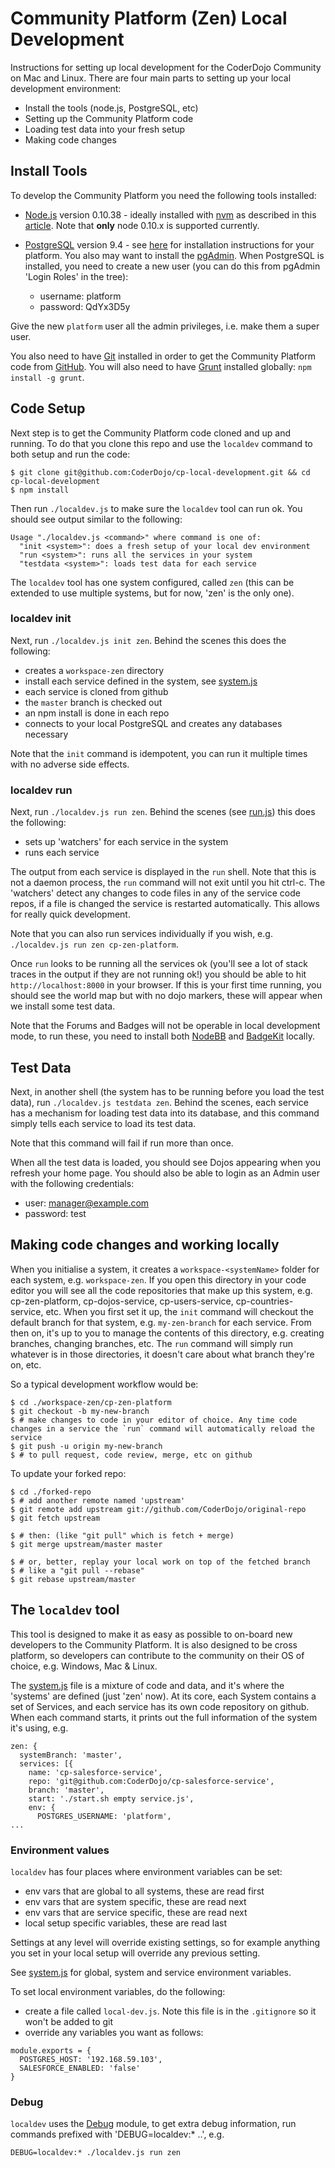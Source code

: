 # Community Platform (Zen) Local Development

Instructions for setting up local development for the CoderDojo Community on Mac and Linux. There are four main parts to setting up your local development environment:

* Install the tools (node.js, PostgreSQL, etc)
* Setting up the Community Platform code
* Loading test data into your fresh setup
* Making code changes

## Install Tools

To develop the Community Platform you need the following tools installed:

* [Node.js](http://nodejs.org) version 0.10.38 - ideally installed with [nvm](https://github.com/creationix/nvm) as described in this [article](http://www.nearform.com/nodecrunch/nodejs-sudo-free/). Note that **only** node 0.10.x is supported currently.

* [PostgreSQL](http://www.postgresql.org/) version 9.4 - see [here](https://wiki.postgresql.org/wiki/Detailed_installation_guides) for installation instructions for your platform. You also may want to install the [pgAdmin](http://www.pgadmin.org/). When PostgreSQL is installed, you need to create a new user (you can do this from pgAdmin 'Login Roles' in the tree):
  * username: platform
  * password: QdYx3D5y

Give the new `platform` user all the admin privileges, i.e. make them a super user.

You also need to have [Git](https://git-scm.com/) installed in order to get the Community Platform code from [GitHub](https://github.com/coderdojo). You will also need to have [Grunt](http://gruntjs.com/) installed globally: `npm install -g grunt`.

## Code Setup

Next step is to get the Community Platform code cloned and up and running. To do that you clone this repo and use the `localdev` command to both setup and run the code:

```
$ git clone git@github.com:CoderDojo/cp-local-development.git && cd cp-local-development
$ npm install
```

Then run `./localdev.js` to make sure the `localdev` tool can run ok. You should see output similar to the following:

```
Usage "./localdev.js <command>" where command is one of:
  "init <system>": does a fresh setup of your local dev environment
  "run <system>": runs all the services in your system
  "testdata <system>": loads test data for each service
```

The `localdev` tool has one system configured, called `zen` (this can be extended to use multiple systems, but for now, 'zen' is the only one).

### localdev init

Next, run `./localdev.js init zen`. Behind the scenes this does the following:

* creates a `workspace-zen` directory
* install each service defined in the system, see [system.js](system.js)
* each service is cloned from github
* the `master` branch is checked out 
* an npm install is done in each repo
* connects to your local PostgreSQL and creates any databases necessary

Note that the `init` command is idempotent, you can run it multiple times with no adverse side effects.

### localdev run

Next, run `./localdev.js run zen`. Behind the scenes (see [run.js](run.js)) this does the following:

* sets up 'watchers' for each service in the system
* runs each service

The output from each service is displayed in the `run` shell. Note that this is not a daemon process, the `run` command will not exit until you hit ctrl-c. The 'watchers' detect any changes to code files in any of the service code repos, if a file is changed the service is restarted automatically. This allows for really quick development.

Note that you can also run services individually if you wish, e.g. `./localdev.js run zen cp-zen-platform`.

Once `run` looks to be running all the services ok (you'll see a lot of stack traces in the output if they are not running ok!) you should be able to hit `http://localhost:8000` in your browser. If this is your first time running, you should see the world map but with no dojo markers, these will appear when we install some test data.

Note that the Forums and Badges will not be operable in local development mode, to run these, you need to install both [NodeBB](www.nodebb.org) and [BadgeKit](http://badgekit.openbadges.org/) locally.

## Test Data

Next, in another shell (the system has to be running before you load the test data), run `./localdev.js testdata zen`. Behind the scenes, each service has a mechanism for loading test data into its database, and this command simply tells each service to load its test data.

Note that this command will fail if run more than once.

When all the test data is loaded, you should see Dojos appearing when you refresh your home page. You should also be able to login as an Admin user with the following credentials:

* user: manager@example.com
* password: test

## Making code changes and working locally

When you initialise a system, it creates a `workspace-<systemName>` folder for each system, e.g. `workspace-zen`. If you open this directory in your code editor you will see all the code repositories that make up this system, e.g. cp-zen-platform, cp-dojos-service, cp-users-service, cp-countries-service, etc. When you first set it up, the `init` command will checkout the default branch for that system, e.g. `my-zen-branch` for each service. From then on, it's up to you to manage the contents of this directory, e.g. creating branches, changing branches, etc. The `run` command will simply run whatever is in those directories, it doesn't care about what branch they're on, etc.

So a typical development workflow would be:

```
$ cd ./workspace-zen/cp-zen-platform
$ git checkout -b my-new-branch
$ # make changes to code in your editor of choice. Any time code changes in a service the `run` command will automatically reload the service
$ git push -u origin my-new-branch
$ # to pull request, code review, merge, etc on github
```

To update your forked repo:

```
$ cd ./forked-repo
$ # add another remote named 'upstream'
$ git remote add upstream git://github.com/CoderDojo/original-repo
$ git fetch upstream

$ # then: (like "git pull" which is fetch + merge)
$ git merge upstream/master master

$ # or, better, replay your local work on top of the fetched branch
$ # like a "git pull --rebase"
$ git rebase upstream/master
```

## The `localdev` tool

This tool is designed to make it as easy as possible to on-board new developers to the Community Platform. It is also designed to be cross platform, so developers can contribute to the community on their OS of choice, e.g. Windows, Mac & Linux.

The [system.js](system.js) file is a mixture of code and data, and it's where the 'systems' are defined (just 'zen' now). At its core, each System contains a set of Services, and each service has its own code repository on github. When each command starts, it prints out the full information of the system it's using, e.g.

```
zen: {
  systemBranch: 'master',
  services: [{
    name: 'cp-salesforce-service',
    repo: 'git@github.com:CoderDojo/cp-salesforce-service',
    branch: 'master',
    start: './start.sh empty service.js',
    env: {
      POSTGRES_USERNAME: 'platform',
...
```

### Environment values

`localdev` has four places where environment variables can be set:

* env vars that are global to all systems, these are read first
* env vars that are system specific, these are read next
* env vars that are service specific, these are read next
* local setup specific variables, these are read last

Settings at any level will override existing settings, so for example anything you set in your local setup will override any previous setting.

See [system.js](system.js) for global, system and service environment variables.

To set local environment variables, do the following:

* create a file called `local-dev.js`. Note this file is in the `.gitignore` so it won't be added to git
* override any variables you want as follows:

```
module.exports = {
  POSTGRES_HOST: '192.168.59.103',
  SALESFORCE_ENABLED: 'false'
}
```

### Debug

`localdev` uses the [Debug](http://npm.im/debug) module, to get extra debug information, run commands prefixed with 'DEBUG=localdev:* ..', e.g.

```
DEBUG=localdev:* ./localdev.js run zen
```
